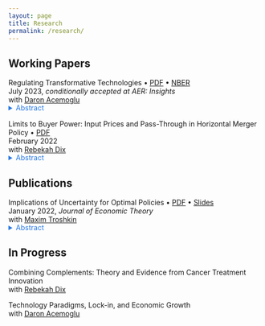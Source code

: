```yaml
---
layout: page
title: Research
permalink: /research/
---
```



## Working Papers


Regulating Transformative Technologies • <a href="/files/research/tech-reg-8.pdf">PDF</a> • <a href="https://www.nber.org/papers/w31461?utm_campaign=ntwh&utm_medium=email&utm_source=ntwg27" target="_blank">NBER</a><br>
July 2023, *conditionally accepted at AER: Insights*<br>
with <a href="https://economics.mit.edu/people/faculty/daron-acemoglu" target="_blank">Daron Acemoglu</a><br>
<!-- Media: <a href="https://qz.com/the-economic-case-for-slowing-down-ai-1850627827" target="_blank">Quartz</a><br> -->
<details style="margin-bottom: 15px; margin-top: -15px">
	<summary style="color: #2a7ae2">Abstract</summary>

	Transformative technologies like generative artificial intelligence promise to accelerate productivity growth across many sectors, but they also present new risks from potential misuse. We develop a multi-sector technology adoption model to study the optimal regulation of transformative technologies when society can learn about these risks over time. Socially optimal adoption is gradual and convex. If social damages are proportional to the productivity gains from the new technology, a higher growth rate leads to slower optimal adoption. Equilibrium adoption is inefficient when firms do not internalize all social damages, and sector-independent regulation is helpful but generally not sufficient to restore optimality.
	
</details>


Limits to Buyer Power: Input Prices and Pass-Through in Horizontal Merger Policy • <a href="/files/research/ipp3.pdf">PDF</a><br>
February 2022<br>
with <a href="https://rebekahanne.github.io/research/" target="_blank">Rebekah Dix</a><br>
<details style="margin-bottom: 15px; margin-top: -15px">
	<summary style="color: #2a7ae2">Abstract</summary>

	We re-examine the "buyer power" defense to horizontal mergers using models of imperfect competition in which input prices are set before goods prices. We derive a measure of unilateral incentives to adjust input prices after a downstream merger, Input Pricing Pressure, and we use it to show that mergers often incentivize higher input prices. Consumer surplus-maximizing antitrust policy is often too lax when input prices are assumed fixed, and it should be biased against buyer power claims. In an empirical application to local retail beer markets, endogenizing input prices substantially raises the consumer harm from mergers of retailers.
	
</details>


## Publications


Implications of Uncertainty for Optimal Policies • <a href="/files/research/AwL-pub.pdf">PDF</a> • <a href="/files/research/AwL-7-slides.pdf">Slides</a><br>
January 2022, *Journal of Economic Theory*<br>
with <a href="http://business-school.exeter.ac.uk/about/people/profile/index.php?web_id=max_troshkin" target="_blank">Maxim Troshkin</a><br>
<details style="margin-bottom: 15px; margin-top: -15px">
	<summary style="color: #2a7ae2">Abstract</summary>

	We study the implications of ambiguity for optimal ﬁscal policy in macro public ﬁnance environments with heterogeneous agents and private idiosyncratic shocks. We describe conditions under which ambiguity implies that it is optimal to periodically reform policies. Periodic reforms lead to simpliﬁed optimal policies that are not fully contingent on future shocks; at times they also lose dependence on the full history of past shocks. These simpliﬁed policies can be characterized without complete backward induction when the time horizon is ﬁnite. However, linear policies can be far from optimal. We also show that equilibria in decentralized versions of these economies are not generally efﬁcient, implying a meaningful role for government provision of insurance, unlike in conventional environments with a narrower view of uncertainty.

</details>


## In Progress


Combining Complements: Theory and Evidence from Cancer Treatment Innovation<br>
with <a href="https://rebekahanne.github.io/research/" target="_blank">Rebekah Dix</a><br>

Technology Paradigms, Lock-in, and Economic Growth<br>
with <a href="https://economics.mit.edu/people/faculty/daron-acemoglu" target="_blank">Daron Acemoglu</a>

